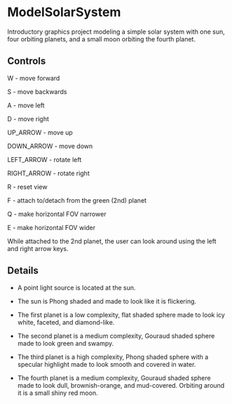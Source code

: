# ModelSolarSystem

Introductory graphics project modeling a simple solar system with one sun, four orbiting planets, and a small moon orbiting
the fourth planet.

## Controls
W           - move forward

S           - move backwards

A           - move left

D           - move right

UP_ARROW    - move up

DOWN_ARROW  - move down

LEFT_ARROW  - rotate left

RIGHT_ARROW - rotate right

R           - reset view

F           - attach to/detach from the green (2nd) planet

Q           - make horizontal FOV narrower

E           - make horizontal FOV wider

While attached to the 2nd planet, the user can look around using the left and right arrow keys.

## Details
- A point light source is located at the sun.

- The sun is Phong shaded and made to look like it is flickering.

- The first planet is a low complexity, flat shaded sphere made to look icy white, faceted, and diamond-like.

- The second planet is a medium complexity, Gouraud shaded sphere made to look green and swampy.

- The third planet is a high complexity, Phong shaded sphere with a specular highlight made to look smooth and
covered in water.

- The fourth planet is a medium complexity, Gouraud shaded sphere made to look dull, brownish-orange, and mud-covered.
Orbiting around it is a small shiny red moon.

